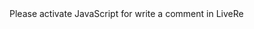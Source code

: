 <!-- LiveRe City install code -->
<div id="lv-container" data-id="city" data-uid="MTAyMC8zMTkxNy84NDgx">
	<script type="text/javascript">
   (function(d, s) {
       var j, e = d.getElementsByTagName(s)[0];

       if (typeof LivereTower === 'function') { return; }

       j = d.createElement(s);
       j.src = 'https://cdn-city.livere.com/js/embed.dist.js';
       j.async = true;

       e.parentNode.insertBefore(j, e);
   })(document, 'script');
	</script>
<noscript> Please activate JavaScript for write a comment in LiveRe</noscript>
</div>
